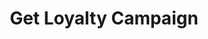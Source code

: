 ---
title: Get Loyalty Campaign
type: endpoint
category: 639ba2628407100061f5faac
slug: get-loyalty-program
parentDoc: 639ba2658407100061f5fab6
hidden: false
order: 2
---
